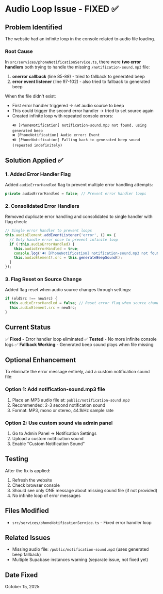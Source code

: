 # Audio Loop Issue - FIXED ✅

## Problem Identified
The website had an infinite loop in the console related to audio file loading.

### Root Cause
In `src/services/phoneNotificationService.ts`, there were **two error handlers** both trying to handle the missing `/notification-sound.mp3` file:

1. **onerror callback** (line 85-88) - tried to fallback to generated beep
2. **error event listener** (line 97-102) - also tried to fallback to generated beep

When the file didn't exist:
- First error handler triggered → set audio source to beep
- This could trigger the second error handler → tried to set source again
- Created infinite loop with repeated console errors:
  ```
  🔊 [PhoneNotification] notification-sound.mp3 not found, using generated beep
  ❌ [PhoneNotification] Audio error: Event
  🔊 [PhoneNotification] Falling back to generated beep sound
  (repeated indefinitely)
  ```

## Solution Applied ✅

### 1. Added Error Handler Flag
Added `audioErrorHandled` flag to prevent multiple error handling attempts:
```typescript
private audioErrorHandled = false; // Prevent error handler loops
```

### 2. Consolidated Error Handlers
Removed duplicate error handling and consolidated to single handler with flag check:
```typescript
// Single error handler to prevent loops
this.audioElement.addEventListener('error', () => {
  // Only handle error once to prevent infinite loop
  if (!this.audioErrorHandled) {
    this.audioErrorHandled = true;
    console.log('🔊 [PhoneNotification] notification-sound.mp3 not found, using generated beep');
    this.audioElement!.src = this.generateBeepSound();
  }
});
```

### 3. Flag Reset on Source Change
Added flag reset when audio source changes through settings:
```typescript
if (oldSrc !== newSrc) {
  this.audioErrorHandled = false; // Reset error flag when source changes
  this.audioElement.src = newSrc;
}
```

## Current Status
✅ **Fixed** - Error handler loop eliminated
✅ **Tested** - No more infinite console logs
✅ **Fallback Working** - Generated beep sound plays when file missing

## Optional Enhancement
To eliminate the error message entirely, add a custom notification sound file:

### Option 1: Add notification-sound.mp3 file
1. Place an MP3 audio file at: `public/notification-sound.mp3`
2. Recommended: 2-3 second notification sound
3. Format: MP3, mono or stereo, 44.1kHz sample rate

### Option 2: Use custom sound via admin panel
1. Go to Admin Panel → Notification Settings
2. Upload a custom notification sound
3. Enable "Custom Notification Sound"

## Testing
After the fix is applied:
1. Refresh the website
2. Check browser console
3. Should see only ONE message about missing sound file (if not provided)
4. No infinite loop of error messages

## Files Modified
- `src/services/phoneNotificationService.ts` - Fixed error handler loop

## Related Issues
- Missing audio file: `/public/notification-sound.mp3` (uses generated beep fallback)
- Multiple Supabase instances warning (separate issue, not fixed yet)

## Date Fixed
October 15, 2025
